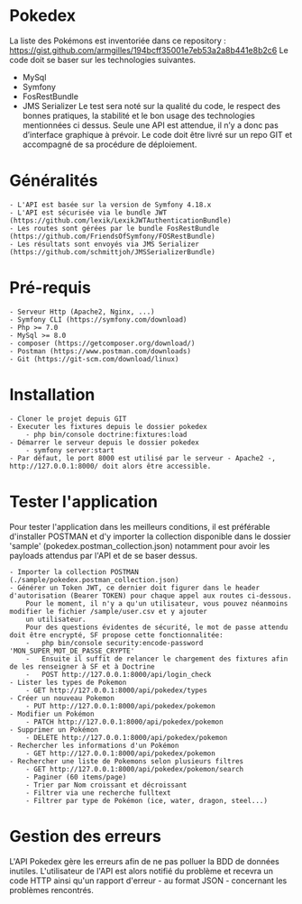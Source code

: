 # Pokedex

La liste des Pokémons est inventoriée dans ce repository :
https://gist.github.com/armgilles/194bcff35001e7eb53a2a8b441e8b2c6
Le code doit se baser sur les technologies suivantes.
- MySql
- Symfony
- FosRestBundle
- JMS Serializer
Le test sera noté sur la qualité du code, le respect des bonnes pratiques, la stabilité et
le bon usage des technologies mentionnées ci dessus.
Seule une API est attendue, il n’y a donc pas d’interface graphique à prévoir. Le code
doit être livré sur un repo GIT et accompagné de sa procédure de déploiement.

# Généralités

    - L'API est basée sur la version de Symfony 4.18.x
    - L'API est sécurisée via le bundle JWT (https://github.com/lexik/LexikJWTAuthenticationBundle)
    - Les routes sont gérées par le bundle FosRestBundle (https://github.com/FriendsOfSymfony/FOSRestBundle)
    - Les résultats sont envoyés via JMS Serializer (https://github.com/schmittjoh/JMSSerializerBundle)

# Pré-requis

    - Serveur Http (Apache2, Nginx, ...)
    - Symfony CLI (https://symfony.com/download)
    - Php >= 7.0
    - MySql >= 8.0
    - composer (https://getcomposer.org/download/)
    - Postman (https://www.postman.com/downloads)
    - Git (https://git-scm.com/download/linux)

# Installation

    - Cloner le projet depuis GIT
    - Executer les fixtures depuis le dossier pokedex
        - php bin/console doctrine:fixtures:load
    - Démarrer le serveur depuis le dossier pokedex
        - symfony server:start
    - Par défaut, le port 8000 est utilisé par le serveur - Apache2 -, http://127.0.0.1:8000/ doit alors être accessible.

# Tester l'application

Pour tester l'application dans les meilleurs conditions, il est préférable d'installer POSTMAN et d'y importer la collection disponible dans le dossier 'sample' (pokedex.postman_collection.json) notamment pour avoir les payloads attendus par l'API et de se baser dessus.

    - Importer la collection POSTMAN (./sample/pokedex.postman_collection.json)
    - Générer un Token JWT, ce dernier doit figurer dans le header d'autorisation (Bearer TOKEN) pour chaque appel aux routes ci-dessous.
        Pour le moment, il n'y a qu'un utilisateur, vous pouvez néanmoins modifier le fichier /sample/user.csv et y ajouter
        un utilisateur.
        Pour des questions évidentes de sécurité, le mot de passe attendu doit être encrypté, SF propose cette fonctionnalitée:
        -   php bin/console security:encode-password 'MON_SUPER_MOT_DE_PASSE_CRYPTE'
        -   Ensuite il suffit de relancer le chargement des fixtures afin de les renseigner à SF et à Doctrine
        -   POST http://127.0.0.1:8000/api/login_check 
    - Lister les types de Pokemon
        - GET http://127.0.0.1:8000/api/pokedex/types
    - Créer un nouveau Pokemon
        - PUT http://127.0.0.1:8000/api/pokedex/pokemon
    - Modifier un Pokémon
        - PATCH http://127.0.0.1:8000/api/pokedex/pokemon
    - Supprimer un Pokémon
        - DELETE http://127.0.0.1:8000/api/pokedex/pokemon
    - Rechercher les informations d'un Pokémon
        - GET http://127.0.0.1:8000/api/pokedex/pokemon
    - Rechercher une liste de Pokemons selon plusieurs filtres
        - GET http://127.0.0.1:8000/api/pokedex/pokemon/search
        - Paginer (60 items/page)
        - Trier par Nom croissant et décroissant
        - Filtrer via une recherche fulltext
        - Filtrer par type de Pokémon (ice, water, dragon, steel...)

# Gestion des erreurs

L'API Pokedex gère les erreurs afin de ne pas polluer la BDD de données inutiles. L'utilisateur de l'API est alors notifié du problème et recevra un code HTTP ainsi qu'un rapport d'erreur - au format JSON - concernant les problèmes rencontrés.
